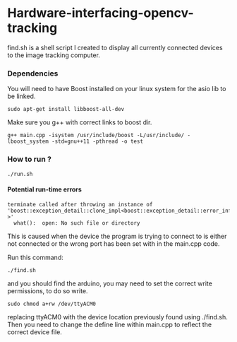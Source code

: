 # Hardware-interfacing-opencv-tracking

find.sh is a shell script I created to display all currently connected devices to the image tracking computer.

### Dependencies 

You will need to have Boost installed on your linux system for the asio lib to be linked.

```
sudo apt-get install libboost-all-dev
```

Make sure you g++ with correct links to boost dir. 

```
g++ main.cpp -isystem /usr/include/boost -L/usr/include/ -lboost_system -std=gnu++11 -pthread -o test
```


### How to run ?

``` 
./run.sh
```



#### Potential run-time errors
```
terminate called after throwing an instance of 'boost::exception_detail::clone_impl<boost::exception_detail::error_info_injector<boost::system::system_error> >'
  what():  open: No such file or directory
```

This is caused when the device the program is trying to connect to is either not connected or the wrong port has been set with in the main.cpp code.

Run this command:
```
./find.sh
```

and you should find the arduino, you may need to set the correct write permissions, to do so write.

```
sudo chmod a+rw /dev/ttyACM0 
```

replacing ttyACM0 with the device location previously found using ./find.sh. Then you need to change the define line within main.cpp to reflect the correct device file. 

